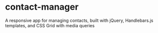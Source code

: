 # contact-manager
A responsive app for managing contacts, built with jQuery, Handlebars.js templates, and CSS Grid with media queries
